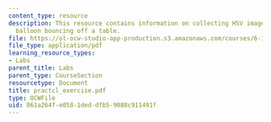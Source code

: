 ```yaml
---
content_type: resource
description: This resource contains information on collecting HSV images of a water
  balloon bouncing off a table.
file: https://ol-ocw-studio-app-production.s3.amazonaws.com/courses/6-163-strobe-project-laboratory-fall-2005/061a264fe0581deddfb59088c911491f_practcl_exercise.pdf
file_type: application/pdf
learning_resource_types:
- Labs
parent_title: Labs
parent_type: CourseSection
resourcetype: Document
title: practcl_exercise.pdf
type: OCWFile
uid: 061a264f-e058-1ded-dfb5-9088c911491f
---
```

